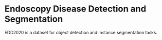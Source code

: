 # Endoscopy Disease Detection and Segmentation

EDD2020 is a dataset for object detection and instance segmentation tasks.